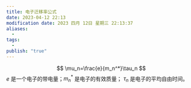 ```yaml
---
title: 电子迁移率公式
date: 2023-04-12 22:13
modification date: 2023 四月 12日 星期三 22:13:37
aliases:
  - 
tags:
  - 
publish: "true"
---
```


$$
\mu_n=\frac{e}{m_n^*}\tau_n
$$
$e$ 是一个电子的带电量；$m_n^*$ 是电子的有效质量； $\tau_n$ 是电子的平均自由时间。
